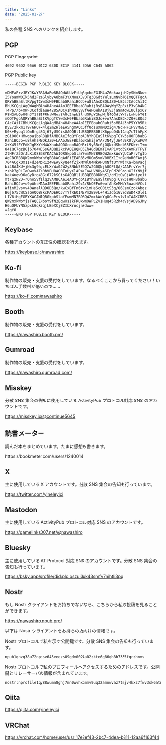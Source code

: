 ```yaml
---
title: "Links"
date: "2025-01-27"
---
```


私の各種 SNS へのリンクを紹介します。

## PGP

PGP Fingerprint

```
4692 96D2 95A6 04C2 630D EC1F 4141 6DA6 C645 A862
```

PGP Public key

```
-----BEGIN PGP PUBLIC KEY BLOCK-----

mDMEaPrvJRYJKwYBBAHaRw8BAQdAUUvEtUqRqxhoFGJM4aZ6okaajaH2ySKmNkwc
I5YoamW0Ik5hd2FzaGlybyA8bmF3YXNoaXJvOTg3QGdtYWlsLmNvbT6ImQQTFgoA
QRYhBEaSltKVpgTCYw3sH0FBbabGRahiBQJo+u8lAhsDBQkJZ0+LBQsJCAcCAiIC
BhUKCQgLAgQWAgMBAh4HAheAAAoJEEFBbabGRahijRsBAOAyWgYZpRxiP3vGb4NC
T4Pp//b+XWF3CofdiauW4285AQCy1hMNuyyvfAeHGWhA18jyJja9mtqwIUClpx6Y
F8H2AbQpU0hJT1lBIFRhaWNoaSA8c2hpb3lhdGFpY2hpMjQ4QGdtYWlsLmNvbT6I
mQQTFgoAQRYhBEaSltKVpgTCYw3sH0FBbabGRahiBQJo+vo7AhsDBQkJZ0+LBQsJ
CAcCAiICBhUKCQgLAgQWAgMBAh4HAheAAAoJEEFBbabGRahi5sMBAL3hP5YYh5Rk
DyE/2kxm1T9/6HUFx4lq2mZHleEA5ngXAQCOff0dsuXmMDzig47NcHHF1FVVMwEc
U0k+Ryoq1tQmBrg4BGj67yUSCisGAQQBl1UBBQEBB0BtX6ppoD4b1Oaq7cTfhFpX
zGi000+HMwgoajbpR8QDfAMBCAeIfgQYFgoAJhYhBEaSltKVpgTCYw3sH0FBbabG
RahiBQJo+u8lAhsMBQkJZ0+LAAoJEEFBbabGRahijeYA/3N4yjJW479X0lyKwP6W
X+X45fFYFdKJgMXYzM4WXnubAQDGcooRAQHRrL9y6RcGjOQNxdShdL65FKk+iT+m
84IQC7gzBGj6704WCSsGAQQB2kcPAQEHQNJ6Eh48dBEmTIvAP1vtd59XAmRYTFyT
ZtHFrZ3OrJLKiO8EGBYKACAWIQRGkpbSlaYEwmMN7B9BQW2mxkWoYgUCaPrvTgIb
AgCBCRBBQW2mxkWoYnYgBBkWCgAdFiEEAR86vMUGm5vmV0HBX1I+dZeNoR0FAmj6
704ACgkQX1I+dZeNoR1z4wEAykyQe4fZjxMrWl04MkAHUmNftUYrWirKa+bmVacj
bi4BAJKU+jNx3g9hgcELX/Wx0JW2y8Nbb5EGQ7w2G0QNjA0OFtQA/2AAFrvYvr7j
z+bk7gRLTeOwvVATa0bVBH8AQ0ToHyXlAP4sEawUVNUy4SEpCd28SKouXIiXNVjf
kak4uqwD6aGyDrg4BGj672kSCisGAQQBl1UBBQEBB0DWqK1/cM1tO/CjAMniye1t
mt/qzN2D+rOno5Vf1lq2VAMBCAeIeAQYFgoAIBYhBEaSltKVpgTCYw3sH0FBbabG
RahiBQJo+u9pAhsMAAoJEEFBbabGRahi29cA/RhOEFo6wofAhXeMMuY5uaoNVCst
WfinM2vsvv40WnalAQDOD3Qo/kwCxBfFn6rxKimHeScG0itS3g/O6OsmCzokAbgz
BGj675cWCSsGAQQB2kcPAQEHQJ/TYfREOINEPm2B9vL+4HiJdb1GvrdBuD4kOle1
L1V6iHgEGBYKACAWIQRGkpbSlaYEwmMN7B9BQW2mxkWoYgUCaPrvlwIbIAAKCRBB
QW2mxkWoYjsTAQCENboY9fN2EqwXsIkFRUxwmOWPLZv1Huq45R2h4cVsjAD9GJMy
H6uOFUYN5zpxkGqk5qjLBeXCjEZIbXrncjn+dww=
=Jgf0
-----END PGP PUBLIC KEY BLOCK-----
```

## Keybase

各種アカウントの真正性の確認を行えます。

https://keybase.io/nawashiro

## Ko-fi

制作物の販売・支援の受付をしています。なるべくここから買ってください！いちばん手数料が低いので……

https://ko-fi.com/nawashiro

## Booth

制作物の販売・支援の受付をしています。

https://nawashiro.booth.pm/

## Gumroad

制作物の販売・支援の受付をしています。

https://nawashiro.gumroad.com/

## Misskey

分散 SNS 集会の告知に使用している ActivityPub プロトコル対応 SNS のアカウントです。

https://misskey.io/@continue5645

## 読書メーター

読んだ本をまとめています。たまに感想も書きます。

https://bookmeter.com/users/1240014

## X

主に使用している X アカウントです。分散 SNS 集会の告知も行っています。

https://twitter.com/yineleyici

## Mastodon

主に使用している ActivityPub プロトコル対応 SNS のアカウントです。

https://gamelinks007.net/@nawashiro

## Bluesky

主に使用している AT Protocol 対応 SNS のアカウントです。分散 SNS 集会の告知も行っています。

https://bsky.app/profile/did:plc:oszui3uk43smfv7nihtli3pq

## Nostr

もし Nostr クライアントをお持ちでないなら、こちらから私の投稿を見ることができます。

https://nawashiro.npub.pro/

以下は Nostr クライアントをお持ちの方向けの情報です。

Nostr プロトコルで私を示す公開鍵です。分散 SNS 集会の告知も行っています。

```
npub1qnzq38u72npcsv645eeezs09gdm0024a02zkte6g86qh8h7355fqrzhnms
```

Nostr プロトコルで私のプロフィールへアクセスするためのアドレスです。公開鍵とリレーサーバの情報が含まれています。

```
nostr:nprofile1qy88wumn8ghj7mn0wvhxcmmv9uq32amnwvaz7tmjv4kxz7fwv3sk6atn9e5k7tcpramhxue69uhkummnw3ez6un9d3shjtnwda4k7arpwfhjucm0d5hszxthwden5te0dehhxarj9enx2erfwejhyum99e48qtcppemhxue69uhhjctzw5hx6ef0qyshwumn8ghj7un9d3shjtt2wqhxummnw3ezuamfwfjkgmn9wshx5up0qyv8wumn8ghj7mn0wd68ytngdak8jcn9vyhxxmmd9uqzqpxypz0eu4xr3qe4tfnnj9q72smk774t6759vhn5s05pw00arfgju8fxry
```

## Qiita

https://qiita.com/yineleyici

## VRChat

https://vrchat.com/home/user/usr_17e3ef43-2bc7-4dea-b811-12aa6f163f44
